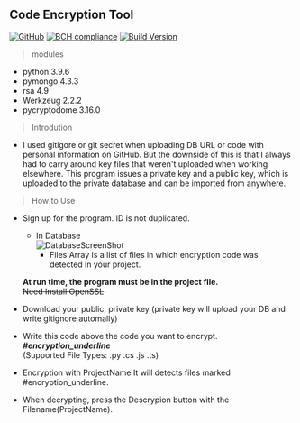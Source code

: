 ## Code Encryption Tool
[![GitHub](https://img.shields.io/github/license/oldentomato/Code_encryption)](https://github.com/Oldentomato/Code_Encryption/blob/main/LICENSE)
[![BCH compliance](https://bettercodehub.com/edge/badge/Oldentomato/Code_Encryption?branch=main)](https://bettercodehub.com/)
[![Build Version](https://img.shields.io/github/v/release/oldentomato/Code_Encryption)](https://github.com/Oldentomato/Code_Encryption/releases)
> modules
- python 3.9.6
- pymongo 4.3.3
- rsa 4.9
- Werkzeug 2.2.2  
- pycryptodome 3.16.0

> Introdution  
- I used gitigore or git secret when uploading DB URL or code with personal information on GitHub. But the downside of this is that I always had to carry around key files that weren't uploaded when working elsewhere. This program issues a private key and a public key, which is uploaded to the private database and can be imported from anywhere.

> How to Use
- Sign up for the program. ID is not duplicated.
    - In Database  
    ![DatabaseScreenShot](https://github.com/Oldentomato/Code_Encryption/blob/main/readme_imgs/dbimage.png)
        - Files Array is a list of files in which encryption code was detected in your project.
          
    **At run time, the program must be in the project file.**  
    ~~Need Install OpenSSL~~


- Download your public, private key (private key will upload your DB and write gitignore automally)
- Write this code above the code you want to encrypt.  
 ___#encryption_underline___   
 (Supported File Types: .py .cs .js .ts)  
- Encryption with ProjectName It will detects files marked #encryption_underline.
- When decrypting, press the Descrypion button with the Filename(ProjectName).


